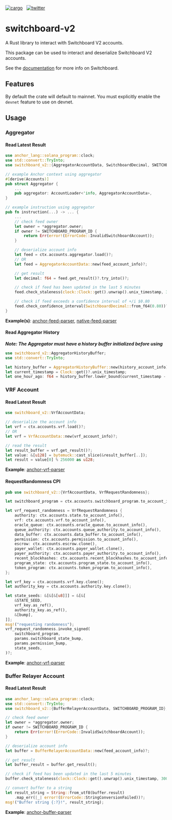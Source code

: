 [![cargo](https://badgen.net/crates/v/switchboard-v2)](https://crates.io/crates/switchboard-v2)&nbsp;&nbsp;
[![twitter](https://badgen.net/twitter/follow/switchboardxyz)](https://twitter.com/switchboardxyz)&nbsp;&nbsp;

# switchboard-v2

A Rust library to interact with Switchboard V2 accounts.

This package can be used to interact and deserialize Switchboard V2 accounts.

See the [documentation](https://docs.switchboard.xyz/introduction) for more info on Switchboard.

## Features

By default the crate will default to mainnet. You must explicitly enable the `devnet` feature to use on devnet.

## Usage

### Aggregator

#### Read Latest Result

```rust
use anchor_lang::solana_program::clock;
use std::convert::TryInto;
use switchboard_v2::{AggregatorAccountData, SwitchboardDecimal, SWITCHBOARD_PROGRAM_ID};

// example Anchor context using aggregator
#[derive(Accounts)]
pub struct Aggregator {
    ...
    pub aggregator: AccountLoader<'info, AggregatorAccountData>,
}

// example instruction using aggregator
pub fn instruction(...) -> ... {
    ...
    // check feed owner
    let owner = *aggregator.owner;
    if owner != SWITCHBOARD_PROGRAM_ID {
        return Err(error!(ErrorCode::InvalidSwitchboardAccount));
    }

    // deserialize account info
    let feed = ctx.accounts.aggregator.load()?;
    // OR
    let feed = AggregatorAccountData::new(feed_account_info)?;

    // get result
    let decimal: f64 = feed.get_result()?.try_into()?;

    // check if feed has been updated in the last 5 minutes
    feed.check_staleness(clock::Clock::get().unwrap().unix_timestamp, 300)?;

    // check if feed exceeds a confidence interval of +/i $0.80
    feed.check_confidence_interval(SwitchboardDecimal::from_f64(0.80))?;
}
```

**Example(s)**: [anchor-feed-parser](https://github.com/switchboard-xyz/switchboard-v2/blob/main/examples/programs/anchor-feed-parser/src/lib.rs), [native-feed-parser](https://github.com/switchboard-xyz/switchboard-v2/blob/main/examples/programs/native-feed-parser/src/lib.rs)

#### Read Aggregator History

**_Note: The Aggregator must have a history buffer initialized before using_**

```rust
use switchboard_v2::AggregatorHistoryBuffer;
use std::convert::TryInto;

let history_buffer = AggregatorHistoryBuffer::new(history_account_info)?;
let current_timestamp = Clock::get()?.unix_timestamp;
let one_hour_ago: f64 = history_buffer.lower_bound(current_timestamp - 3600).unwrap().try_into()?;
```

### VRF Account

#### Read Latest Result

```rust
use switchboard_v2::VrfAccountData;

// deserialize the account info
let vrf = ctx.accounts.vrf.load()?;
// OR
let vrf = VrfAccountData::new(vrf_account_info)?;

// read the result
let result_buffer = vrf.get_result()?;
let value: &[u128] = bytemuck::cast_slice(&result_buffer[..]);
let result = value[0] % 256000 as u128;
```

**Example**: [anchor-vrf-parser](https://github.com/switchboard-xyz/switchboard-v2/blob/main/examples/programs/anchor-vrf-parser/src/actions/update_result.rs)

#### RequestRandomness CPI

```rust
pub use switchboard_v2::{VrfAccountData, VrfRequestRandomness};

let switchboard_program = ctx.accounts.switchboard_program.to_account_info();

let vrf_request_randomness = VrfRequestRandomness {
    authority: ctx.accounts.state.to_account_info(),
    vrf: ctx.accounts.vrf.to_account_info(),
    oracle_queue: ctx.accounts.oracle_queue.to_account_info(),
    queue_authority: ctx.accounts.queue_authority.to_account_info(),
    data_buffer: ctx.accounts.data_buffer.to_account_info(),
    permission: ctx.accounts.permission.to_account_info(),
    escrow: ctx.accounts.escrow.clone(),
    payer_wallet: ctx.accounts.payer_wallet.clone(),
    payer_authority: ctx.accounts.payer_authority.to_account_info(),
    recent_blockhashes: ctx.accounts.recent_blockhashes.to_account_info(),
    program_state: ctx.accounts.program_state.to_account_info(),
    token_program: ctx.accounts.token_program.to_account_info(),
};

let vrf_key = ctx.accounts.vrf.key.clone();
let authority_key = ctx.accounts.authority.key.clone();

let state_seeds: &[&[&[u8]]] = &[&[
    &STATE_SEED,
    vrf_key.as_ref(),
    authority_key.as_ref(),
    &[bump],
]];
msg!("requesting randomness");
vrf_request_randomness.invoke_signed(
    switchboard_program,
    params.switchboard_state_bump,
    params.permission_bump,
    state_seeds,
)?;

```

**Example**: [anchor-vrf-parser](https://github.com/switchboard-xyz/switchboard-v2/blob/main/examples/programs/anchor-vrf-parser/src/actions/request_result.rs)

### Buffer Relayer Account

#### Read Latest Result

```rust
use anchor_lang::solana_program::clock;
use std::convert::TryInto;
use switchboard_v2::{BufferRelayerAccountData, SWITCHBOARD_PROGRAM_ID};

// check feed owner
let owner = *aggregator.owner;
if owner != SWITCHBOARD_PROGRAM_ID {
    return Err(error!(ErrorCode::InvalidSwitchboardAccount));
}

// deserialize account info
let buffer = BufferRelayerAccountData::new(feed_account_info)?;

// get result
let buffer_result = buffer.get_result();

// check if feed has been updated in the last 5 minutes
buffer.check_staleness(clock::Clock::get().unwrap().unix_timestamp, 300)?;

// convert buffer to a string
let result_string = String::from_utf8(buffer.result)
    .map_err(|_| error!(ErrorCode::StringConversionFailed))?;
msg!("Buffer string {:?}!", result_string);
```

**Example**: [anchor-buffer-parser](https://github.com/switchboard-xyz/switchboard-v2/blob/main/examples/programs/anchor-buffer-parser/src/lib.rs)

